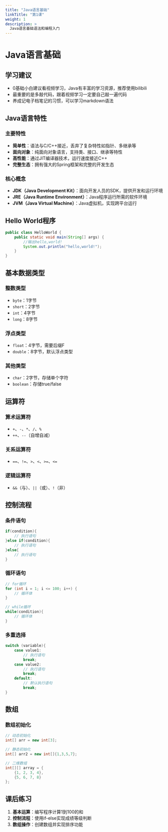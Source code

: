 ```yaml
---
title: "Java语言基础"
linkTitle: "第1课"
weight: 1
description: >
  Java语言基础语法和编程入门
---
```


# Java语言基础

## 学习建议

- 0基础小白建议看视频学习，Java有丰富的学习资源，推荐使用bilibili
- 最重要的是多敲代码，跟着视频学习一定要自己敲一遍代码
- 养成记电子档笔记的习惯，可以学习markdown语法

## Java语言特性

### 主要特性

- **简单性**：语法与C/C++接近，丢弃了复杂特性如指针、多继承等
- **面向对象**：纯面向对象语言，支持类、接口、继承等特性
- **高性能**：通过JIT编译器技术，运行速度接近C++
- **完整生态**：拥有强大的Spring框架和完整的开发生态

### 核心概念

- **JDK（Java Development Kit）**：面向开发人员的SDK，提供开发和运行环境
- **JRE（Java Runtime Environment）**：Java程序运行所需的软件环境
- **JVM（Java Virtual Machine）**：Java虚拟机，实现跨平台运行

## Hello World程序

```java
public class HelloWorld {
    public static void main(String[] args) {
        //输出hello,world!
        System.out.println("hello,world!");
    }
}
```

## 基本数据类型

### 整数类型
- `byte`：1字节
- `short`：2字节  
- `int`：4字节
- `long`：8字节

### 浮点类型
- `float`：4字节，需要后缀F
- `double`：8字节，默认浮点类型

### 其他类型
- `char`：2字节，存储单个字符
- `boolean`：存储true/false

## 运算符

### 算术运算符
- `+`、`-`、`*`、`/`、`%`
- `++`、`--`（自增自减）

### 关系运算符
- `==`、`!=`、`>`、`<`、`>=`、`<=`

### 逻辑运算符
- `&&`（与）、`||`（或）、`!`（非）

## 控制流程

### 条件语句
```java
if(condition){
    // 执行语句
}else if(condition){
    // 执行语句  
}else{
    // 执行语句
}
```

### 循环语句
```java
// for循环
for (int i = 1; i <= 100; i++) {
    // 循环体
}

// while循环
while(condition){
    // 循环体
}
```

### 多重选择
```java
switch (variable){
    case value1:
        // 执行语句
        break;
    case value2:
        // 执行语句
        break;
    default:
        // 默认执行语句
        break;
}
```

## 数组

### 数组初始化
```java
// 动态初始化
int[] arr = new int[3];

// 静态初始化
int[] arr2 = new int[]{1,3,5,7};

// 二维数组
int[][] array = {
    {1, 2, 3, 4},
    {5, 6, 7, 8}
};
```

## 课后练习

1. **基本运算**：编写程序计算1到100的和
2. **控制流程**：使用if-else实现成绩等级判断
3. **数组操作**：创建数组并实现排序功能
